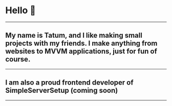 
#  Hello 👋

-----
## My name is Tatum, and I like making small projects with my friends. I make anything from websites to MVVM applications, just for fun of course. ###
-----
## I am also a proud frontend developer of SimpleServerSetup (coming soon) ###
-----
